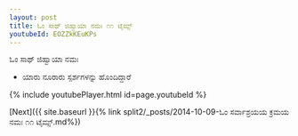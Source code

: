 ```yaml
---
layout: post
title: ಓಂ ಸಾಥ್ ಜಿಹ್ವಾಯಾ ನಮಃ ೧೧ ಟೈಮ್ಸ್
youtubeId: EOZZkKEuKPs
---
```

 
 
 ಓಂ ಸಾಥ್ ಜಿಹ್ವಾಯಾ ನಮಃ  
 
 -  ಯಾರು ನೂರಾರು ಸ್ಪರ್ಶಗಳನ್ನು ಹೊಂದಿದ್ದಾರೆ 
 
  
 
  
 
 
 
 
 
 


{% include youtubePlayer.html id=page.youtubeId %}
 
[Next]({{ site.baseurl }}{% link  split2/_posts/2014-10-09-ಓಂ ಸರ್ವಾಶ್ರಯಯ ಕ್ರಮಯ ನಮಃ ೧೧ ಟೈಮ್ಸ್.md%})
 

